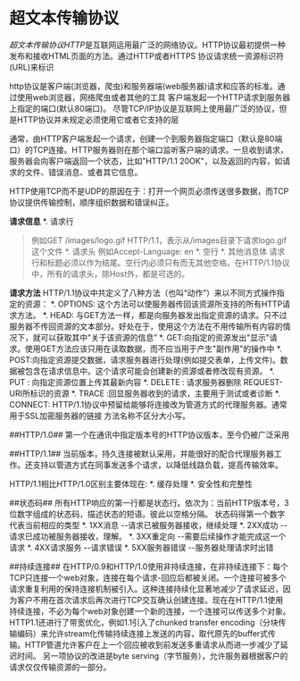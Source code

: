 超文本传输协议
=============

*超文本传输协议HTTP*是互联网运用最广泛的网络协议。HTTP协议最初提供一种发布和接收HTML页面的方法。通过HTTP或者HTTPS
协议请求统一资源标识符(URL)来标识

http协议是客户端(浏览器，爬虫)和服务器端(web服务器)请求和应答的标准。通过使用web浏览器，网络爬虫或者其他的工具
客户端发起一个HTTP请求到服务器上指定的端口(默认80端口)。
尽管TCP/IP协议是互联网上使用最广泛的协议，但是HTTP协议并未规定必须使用它或者它支持的层

通常，由HTTP客户端发起一个请求，创建一个到服务器指定端口（默认是80端口）的TCP连接。HTTP服务器则在那个端口监听客户端的请求。一旦收到请求，服务器会向客户端返回一个状态，比如"HTTP/1.1 20OK"，以及返回的内容，如请求的文件、错误消息、或者其它信息。

HTTP使用TCP而不是UDP的原因在于：打开一个网页必须传送很多数据，而TCP协议提供传输控制，顺序组织数据和错误纠正。

**请求信息**
*. 请求行
  > 例如GET /images/logo.gif HTTP/1.1，表示从/images目录下请求logo.gif这个文件
*. 请求头
  > 例如Accept-Language: en
*. 空行
*. 其他消息体
请求行和标题必须以<CR><LF>作为结尾。空行内必须只有<CR><LF>而无其他空格。在HTTP/1.1协议中，所有的请求头，除Host外，都是可选的。

**请求方法**
HTTP/1.1协议中共定义了八种方法（也叫“动作”）来以不同方式操作指定的资源：
*. OPTIONS: 这个方法可以使服务器传回该资源所支持的所有HTTP请求方法。
*. HEAD: 与GET方法一样，都是向服务器发出指定资源的请求。只不过服务器不传回资源的文本部分。好处在于，使用这个方法在不用传输所有内容的情况下，就可以获取其中"关于该资源的信息”
*. GET:向指定的资源发出"显示"请求。使用GET方法应该只用在读取数据，而不应当用于产生"副作用"的操作中
*. POST:向指定资源提交数据，请求服务器进行处理(例如提交表单，上传文件)。数据被包含在请求信息中。这个请求可能会创建新的资源或者修改现有资源。
*. PUT : 向指定资源位置上传其最新内容
*. DELETE : 请求服务器删除 REQUEST-URI所标识的资源
*. TRACE :回显服务器收到的请求，主要用于测试或者诊断
*. CONNECT: HTTP/1.1协议中预留给能够将连接改为管道方式的代理服务器。通常用于SSL加密服务器的链接
方法名称不区分大小写。

##HTTP/1.0##
第一个在通讯中指定版本号的HTTP协议版本，至今仍被广泛采用

##HTTP/1.1##
当前版本，持久连接被默认采用，并能很好的配合代理服务器工作。还支持以管道方式在同事发送多个请求，以降低线路负载，提高传输效率。

HTTP/1.1相比HTTP/1.0区别主要体现在:
 *. 缓存处理
 *. 安全性和完整性
 
##状态码##
所有HTTP响应的第一行都是状态行。依次为：当前HTTP版本号，3位数字组成的状态码，描述状态的短语。彼此以空格分隔。
状态码得第一个数字代表当前相应的类型
 *. 1XX消息 --请求已被服务器接收，继续处理
 *. 2XX成功 --请求已成功被服务器接收，理解。
 *. 3XX重定向 --需要后续操作才能完成这一个请求
 *. 4XX请求服务 --请求错误
 *. 5XX服务器错误 --服务器处理请求时出错
 
 ##持续连接##
 在HTTP/0.9和HTTP/1.0使用非持续连接，在非持续连接下：每个TCP只连接一个web对象，连接在每个请求-回应后都被关闭。一个连接可被多个请求重复利用的保持连接机制被引入。这种连接持续化显著地减少了请求延迟，因为客户不用在首次请求后再次进行TCP交互确认创建连接。现在在HTTP/1.1使用持续连接，不必为每个web对象创建一个新的连接，一个连接可以传送多个对象。 HTTP1.1还进行了带宽优化，例如1.1引入了chunked transfer encoding（分块传输编码）来允许stream化传输持续连接上发送的内容，取代原先的buffer式传输。HTTP管道允许客户在上一个回应被收到前发送多重请求从而进一步减少了延迟时间。 另一项协议的改进是byte serving（字节服务），允许服务器根据客户的请求仅仅传输资源的一部分。



